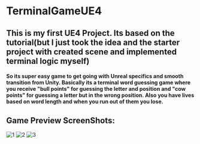 # TerminalGameUE4
## This is my first UE4 Project. Its based on the tutorial(but I just took the idea and the starter project with created scene and implemented terminal logic myself)
#### So its super easy game to get going with Unreal specifics and smooth transition from Unity. Basically its a terminal word guessing game where you receive "bull points" for guessing the letter and position and "cow points" for guessing a letter but in the wrong position. Also you have lives based on word length and when you run out of them you lose. 
####
## Game Preview ScreenShots:
![1](https://user-images.githubusercontent.com/58748204/160438237-3c5a24fb-8f1f-4bfc-a82a-cdfd8b67c696.jpg)
![2](https://user-images.githubusercontent.com/58748204/160438227-31ad0f01-4acf-4062-a4a5-9758ea41e11d.jpg)
![3](https://user-images.githubusercontent.com/58748204/160438236-0bf9e44e-a778-4c91-9243-dbdd97b2ab71.jpg)
